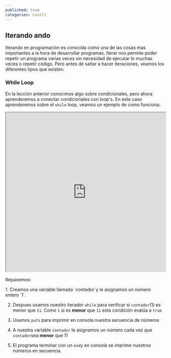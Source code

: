 ```yaml
---
published: true
categories: Level1
---
```

## Iterando ando

Iterando en programación es conocida como una de las cosas mas importantes a la hora de desarrollar programas. Iterar nos permite poder repetir un programa varias veces sin necesidad de ejecutar lo muchas veces o repetir código. Pero antes de saltar a hacer iteraciones, veamos los diferentes tipos que existen.


### While Loop

En la lección anterior conocimos algo sobre condicionales, pero ahora aprenderemos a conectar condicionales con loop's. En este caso aprenderemos sobre el `while` loop, veamos un ejemplo de como funciona:

<iframe src="https://paiza.io/projects/e/7nQGDpWCUnbeRFecPRNPLQ?theme=twilight" width="100%" height="500" scrolling="no" seamless="seamless"></iframe>

Repasemos:

<div class="activity">
1. Creamos una variable llamada `contador`y le asignamos un número entero `1`.

2. Despues usamos nuestro iterador `while` para verificar si `contador`(1) es menor que `11`. Como `1` si es **menor** que `11` esta condición evalúa a `true`

3. Usamos `puts` para imprimir en consola nuestra secuencia de números

4. A nuestra variable `contador` le asignamos un número cada vez que `contador`sea **menor** que 11

5. El programa terminar con un `end`y en consola se imprime nuestros números en secuencia.
</div>
